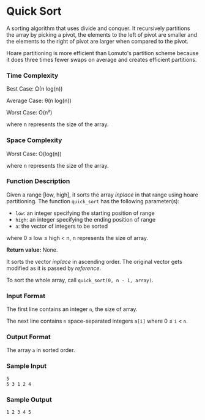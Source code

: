 # Quick Sort

A sorting algorithm that uses divide and conquer. It recursively partitions the array by picking a pivot, the elements to the left of pivot are smaller and the elements to the right of pivot are larger when compared to the pivot.

Hoare partitioning is more efficient than Lomuto's partition scheme because it does three times fewer swaps on average and creates efficient partitions.


### Time Complexity

Best Case: Ω(n log(n))

Average Case: θ(n log(n))

Worst Case: O(n²)

where n represents the size of the array.


### Space Complexity

Worst Case: O(log(n))

where n represents the size of the array.


### Function Description

Given a range [low, high], it sorts the array _inplace_ in that range using hoare partitioning. The function `quick_sort` has the following parameter(s):

* `low`: an integer specifying the starting position of range
* `high`: an integer specifying the ending position of range
* `a`: the vector of integers to be sorted

where 0 ≤ low ≤ high < n, n represents the size of array.

**Return value:** None.

It sorts the vector _inplace_ in ascending order. The original vector gets modified as it is passed by _reference_.

To sort the whole array, call `quick_sort(0, n - 1, array)`.


### Input Format

The first line contains an integer `n`, the size of array.

The next line contains `n` space-separated integers `a[i]` where 0 ≤ `i` < `n`.


### Output Format

The array `a` in sorted order.


### Sample Input

```
5
5 3 1 2 4
```


### Sample Output

```
1 2 3 4 5
```
